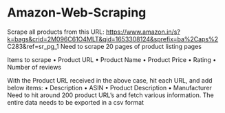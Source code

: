 # Amazon-Web-Scraping
 Scrape all products from this URL:
https://www.amazon.in/s?k=bags&crid=2M096C61O4MLT&qid=1653308124&sprefix=ba%2Caps%2
C283&ref=sr_pg_1
Need to scrape 20 pages of product listing pages

Items to scrape
• Product URL
• Product Name
• Product Price
• Rating
• Number of reviews

With the Product URL received in the above case, hit each URL, and add below items:
• Description
• ASIN
• Product Description
• Manufacturer
Need to hit around 200 product URL’s and fetch various information.
The entire data needs to be exported in a csv format


